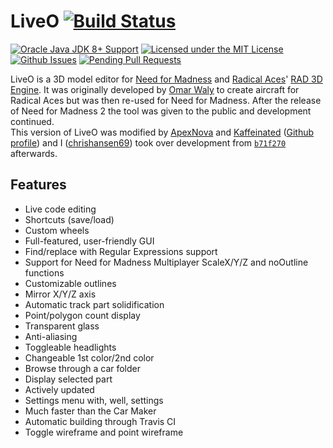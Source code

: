 # LiveO [![Build Status](https://travis-ci.org/chrishansen69/LiveO.svg?branch=master)](https://travis-ci.org/chrishansen69/LiveO)
[![Oracle Java JDK 8+ Support](https://img.shields.io/badge/java-JDK_8-ff69b4.svg)](http://www.oracle.com/technetwork/java/javase/downloads/jdk8-downloads-2133151.html)
[![Licensed under the MIT License](https://img.shields.io/badge/license-MIT-blue.svg)](LICENSE.md)
[![Github Issues](http://githubbadges.herokuapp.com/chrishansen69/LiveO/issues.svg)](https://github.com/chrishansen69/LiveO/issues)
[![Pending Pull Requests](http://githubbadges.herokuapp.com/chrishansen69/LiveO/pulls.svg)](https://github.com/chrishansen69/LiveO/pulls)

LiveO is a 3D model editor for [Need for Madness](http://www.needformadness.com) and [Radical Aces](http://www.radicalplay.com/radicalaces/)' [RAD 3D Engine](http://www.needformadness.com/developer/extras.html). It was originally developed by [Omar Waly](http://www.radicalplay.com/about/) to create aircraft for Radical Aces but was then re-used for Need for Madness.
After the release of Need for Madness 2 the tool was given to the public and development continued.  
This version of LiveO was modified by [ApexNova](http://aimgames.forummotion.com/u1866) and [Kaffeinated](http://aimgames.forummotion.com/u2228) ([Github profile](https://github.com/HulaSamsquanch)) and I ([chrishansen69](https://github.com/chrishansen69)) took over development from [`b71f270`](https://github.com/chrishansen69/LiveO/commit/b71f2704dd3f951e06583b0e27ea9703e560a48e) afterwards.

## Features
- Live code editing
- Shortcuts (save/load)
- Custom wheels
- Full-featured, user-friendly GUI
- Find/replace with Regular Expressions support
- Support for Need for Madness Multiplayer ScaleX/Y/Z and noOutline functions
- Customizable outlines
- Mirror X/Y/Z axis
- Automatic track part solidification
- Point/polygon count display
- Transparent glass
- Anti-aliasing
- Toggleable headlights
- Changeable 1st color/2nd color
- Browse through a car folder
- Display selected part
- Actively updated
- Settings menu with, well, settings
- Much faster than the Car Maker
- Automatic building through Travis CI
- Toggle wireframe and point wireframe
